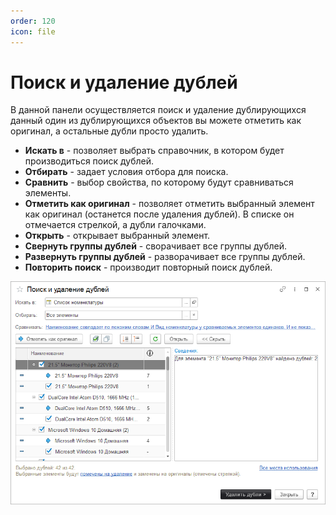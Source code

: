 ```yaml
---
order: 120
icon: file
---
```


# Поиск и удаление дублей

В данной панели осуществляется поиск и удаление дублирующихся данный один из дублирующихся объектов вы можете отметить как оригинал, а остальные дубли просто удалить.

* **Искать в** - позволяет выбрать справочник, в котором будет производиться поиск дублей.
* **Отбирать** - задает условия отбора для поиска.
* **Сравнить** - выбор свойства, по которому будут сравниваться элементы.
* **Отметить как оригинал** - позволяет отметить выбранный элемент как оригинал (останется после удаления дублей). В списке он отмечается стрелкой, а дубли галочками.
* **Открыть** - открывает выбранный элемент.
* **Свернуть группы дублей** - сворачивает все группы дублей.
* **Развернуть группы дублей** - разворачивает все группы дублей.
* **Повторить поиск** - производит повторный поиск дублей.

![01_ПоискИУдаление](static/01_ПоискИУдаление.png)